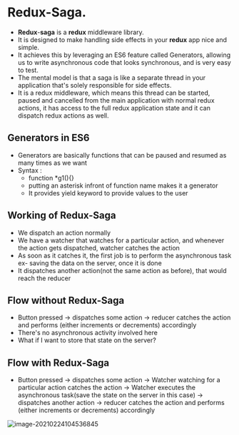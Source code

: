 # Redux-Saga.

- **Redux**-**saga** is a **redux** middleware library.
- It is designed to make handling side effects in your **redux** app nice and simple. 
- It achieves this by leveraging an ES6 feature called Generators, allowing us to write asynchronous code that looks synchronous, and is very easy to test.
- The mental model is that a saga is like a separate thread in your application that's solely responsible for side effects. 
- It is a redux middleware, which means this thread can be started, paused and cancelled from the main application with normal redux actions, it has access to the full redux application state and it can dispatch redux actions as well.

## Generators in ES6

- Generators are basically functions that can be paused and resumed as many times as we want
- Syntax : 
  - function *g1(){} 
  - putting an asterisk infront of function name makes it a generator
  - It provides yield keyword to provide values to the user

## Working of Redux-Saga

- We dispatch an action normally
- We have a watcher that watches for a particular action, and whenever the action gets dispatched, watcher catches the action
- As soon as it catches it, the first job is to perform the asynchronous task ex- saving the data on the server, once it is done
- It dispatches another action(not the same action as before), that would reach the reducer

## Flow without Redux-Saga

- Button pressed -> dispatches some action -> reducer catches the action and performs (either increments or decrements) accordingly
- There's no asynchronous activity involved here
- What if I want to store that state on the server?

## Flow with Redux-Saga

- Button pressed -> dispatches some action -> Watcher watching for a particular action catches the action -> Watcher executes the asynchronous task(save the state on the server in this case) -> dispatches another action -> reducer catches the action and performs (either increments or decrements) accordingly

![image-20210224104536845](C:%5CUsers%5CDG086275%5CAppData%5CRoaming%5CTypora%5Ctypora-user-images%5Cimage-20210224104536845.png)